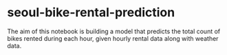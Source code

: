 # seoul-bike-rental-prediction
The aim of this notebook is building a model that predicts the total count of bikes rented during each hour, given hourly rental data along with 
weather data.

